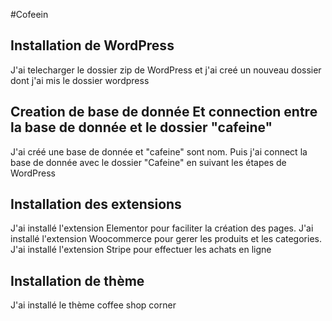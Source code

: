 #Cofeein


## Installation de WordPress
J'ai telecharger le dossier zip de WordPress et j'ai creé un nouveau dossier dont j'ai mis le dossier wordpress
## Creation de base de donnée Et connection entre la base de donnée et le dossier "cafeine"
J'ai créé une base de donnée et "cafeine" sont nom. Puis j'ai connect la base de donnée avec le dossier "Cafeine" en suivant les étapes de WordPress
## Installation des extensions
J'ai installé l'extension Elementor pour faciliter la création des pages.
J'ai installé l'extension Woocommerce pour gerer les produits et les categories.
J'ai installé l'extension Stripe pour effectuer les achats en ligne
## Installation de thème
J'ai installé le thème coffee shop corner
